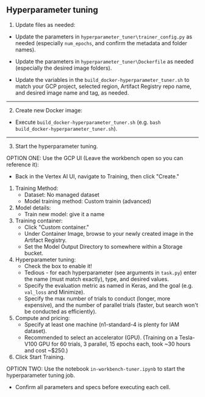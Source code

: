 ## Hyperparameter tuning

1. Update files as needed:

- Update the parameters in `hyperparameter_tuner\trainer_config.py` as needed (especially `num_epochs`, and confirm the metadata and folder names).

- Update the parameters in `hyperparameter_tuner\Dockerfile` as needed (especially the desired image folders).

- Update the variables in the `build_docker-hyperparameter_tuner.sh` to match your GCP project, selected region, Artifact Registry repo name, and desired image name and tag, as needed.

-----

2. Create new Docker image:

- Execute `build_docker-hyperparameter_tuner.sh` (e.g. `bash build_docker-hyperparameter_tuner.sh`).

-----

3. Start the hyperparameter tuning.

OPTION ONE: Use the GCP UI (Leave the workbench open so you can reference it):

- Back in the Vertex AI UI, navigate to Training, then click "Create."

1. Training Method:
    * Dataset: No managed dataset
    * Model training method: Custom trainin (advanced)
2. Model details:
    * Train new model: give it a name
3. Training container:
    * Click "Custom container."
    * Under Container Image, browse to your newly created image in the Artifact Registry.
    * Set the Model Output Directory to somewhere within a Storage bucket.
4. Hyperparameter tuning:
    * Check the box to enable it!
    * Tedious - for each hyperparameter (see arguments in `task.py`) enter the name (must match exactly), type, and desired values.
    * Specify the evaluation metric as named in Keras, and the goal (e.g. `val_loss` and Minimize).
    * Specify the max number of trials to conduct (longer, more expensive), and the number of parallel trials (faster, but search won't be conducted as efficiently).
5. Compute and pricing:
    * Specify at least one machine (n1-standard-4 is plenty for IAM dataset).
    * Recommended to select an accelerator (GPU).  (Training on a Tesla-V100 GPU for 60 trials, 3 parallel, 15 epochs each, took ~30 hours and cost ~$250.)
6. Click Start Training.


OPTION TWO: Use the notebook `in-workbench-tuner.ipynb` to start the hyperparameter tuning job.

- Confirm all parameters and specs before executing each cell.